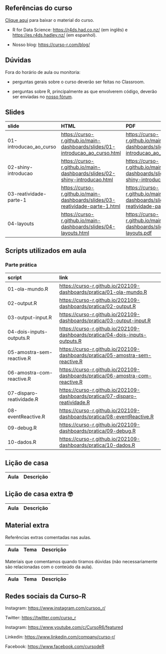 
<!-- README.md is generated from README.Rmd. Please edit that file -->

## Referências do curso

[Clique
aqui](https://github.com/curso-r/main-dashboards/raw/master/material_do_curso.zip)
para baixar o material do curso.

-   R for Data Science: <https://r4ds.had.co.nz/> (em inglês) e
    <https://es.r4ds.hadley.nz/> (em espanhol).

-   Nosso blog: <https://curso-r.com/blog/>

## Dúvidas

Fora do horário de aula ou monitoria:

-   perguntas gerais sobre o curso deverão ser feitas no Classroom.

-   perguntas sobre R, principalmente as que envolverem código, deverão
    ser enviadas no [nosso fórum](https://discourse.curso-r.com/).

## Slides

| slide                    | HTML                                                                           | PDF                                                                           |
|:-------------------------|:-------------------------------------------------------------------------------|:------------------------------------------------------------------------------|
| 01-introducao\_ao\_curso | <https://curso-r.github.io/main-dashboards/slides/01-introducao_ao_curso.html> | <https://curso-r.github.io/main-dashboards/slides/01-introducao_ao_curso.pdf> |
| 02-shiny-introducao      | <https://curso-r.github.io/main-dashboards/slides/02-shiny-introducao.html>    | <https://curso-r.github.io/main-dashboards/slides/02-shiny-introducao.pdf>    |
| 03-reatividade-parte-1   | <https://curso-r.github.io/main-dashboards/slides/03-reatividade-parte-1.html> | <https://curso-r.github.io/main-dashboards/slides/03-reatividade-parte-1.pdf> |
| 04-layouts               | <https://curso-r.github.io/main-dashboards/slides/04-layouts.html>             | <https://curso-r.github.io/main-dashboards/slides/04-layouts.pdf>             |

## Scripts utilizados em aula

### Parte prática

| script                    | link                                                                            |
|:--------------------------|:--------------------------------------------------------------------------------|
| 01-ola-mundo.R            | <https://curso-r.github.io/202109-dashboards/pratica/01-ola-mundo.R>            |
| 02-output.R               | <https://curso-r.github.io/202109-dashboards/pratica/02-output.R>               |
| 03-output-input.R         | <https://curso-r.github.io/202109-dashboards/pratica/03-output-input.R>         |
| 04-dois-inputs-outputs.R  | <https://curso-r.github.io/202109-dashboards/pratica/04-dois-inputs-outputs.R>  |
| 05-amostra-sem-reactive.R | <https://curso-r.github.io/202109-dashboards/pratica/05-amostra-sem-reactive.R> |
| 06-amostra-com-reactive.R | <https://curso-r.github.io/202109-dashboards/pratica/06-amostra-com-reactive.R> |
| 07-disparo-reatividade.R  | <https://curso-r.github.io/202109-dashboards/pratica/07-disparo-reatividade.R>  |
| 08-eventReactive.R        | <https://curso-r.github.io/202109-dashboards/pratica/08-eventReactive.R>        |
| 09-debug.R                | <https://curso-r.github.io/202109-dashboards/pratica/09-debug.R>                |
| 10-dados.R                | <https://curso-r.github.io/202109-dashboards/pratica/10-dados.R>                |

## Lição de casa

| Aula | Descrição |
|:-----|:----------|

## Lição de casa extra 🤓

| Aula | Descrição |
|:-----|:----------|

## Material extra

Referências extras comentadas nas aulas.

| Aula | Tema | Descrição |
|:-----|:-----|:----------|

Materiais que comentamos quando tiramos dúvidas (não necessariamente são
relacionadas com o conteúdo da aula).

| Aula | Tema | Descrição |
|:-----|:-----|:----------|

## Redes sociais da Curso-R

Instagram: <https://www.instagram.com/cursoo_r/>

Twitter: <https://twitter.com/curso_r>

Instagram: <https://www.youtube.com/c/CursoR6/featured>

Linkedin: <https://www.linkedin.com/company/curso-r/>

Facebook: <https://www.facebook.com/cursodeR>
